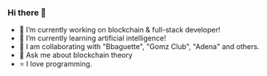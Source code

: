 ### Hi there 👋

- 🔭 I’m currently working on blockchain & full-stack developer!
- 🌱 I’m currently learning artificial intelligence!
- 👯 I am collaborating with "Bbaguette", "Gomz Club", "Adena" and others.
- 💬 Ask me about blockchain theory
- ⭐ I love programming.
